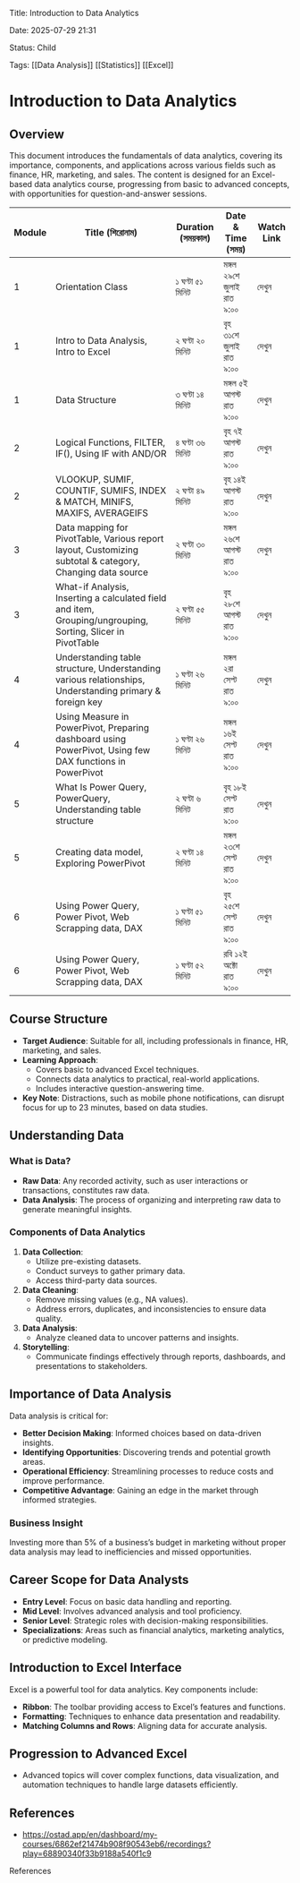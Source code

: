 Title: Introduction to Data Analytics

Date: 2025-07-29 21:31

Status: Child

Tags: [[Data Analysis]] [[Statistics]] [[Excel]]


# Introduction to Data Analytics

## Overview

This document introduces the fundamentals of data analytics, covering its importance, components, and applications across various fields such as finance, HR, marketing, and sales. The content is designed for an Excel-based data analytics course, progressing from basic to advanced concepts, with opportunities for question-and-answer sessions.

| Module | Title (শিরোনাম)                                                                                             | Duration (সময়কাল) | Date & Time (সময়)         | Watch Link |
| ------ | ----------------------------------------------------------------------------------------------------------- | ----------------- | ------------------------- | ---------- |
| 1      | Orientation Class                                                                                           | ১ ঘণ্টা ৫১ মিনিট  | মঙ্গল ২৯শে জুলাই রাত ৯:০০ | দেখুন      |
| 1      | Intro to Data Analysis, Intro to Excel                                                                      | ২ ঘণ্টা ২০ মিনিট  | বৃহ ৩১শে জুলাই রাত ৯:০০   | দেখুন      |
| 1      | Data Structure                                                                                              | ৩ ঘণ্টা ১৪ মিনিট  | মঙ্গল ৫ই আগস্ট রাত ৯:০০   | দেখুন      |
| 2      | Logical Functions, FILTER, IF(), Using IF with AND/OR                                                       | ৪ ঘণ্টা ৩৬ মিনিট  | বৃহ ৭ই আগস্ট রাত ৯:০০     | দেখুন      |
| 2      | VLOOKUP, SUMIF, COUNTIF, SUMIFS, INDEX & MATCH, MINIFS, MAXIFS, AVERAGEIFS                                  | ২ ঘণ্টা ৪৯ মিনিট  | বৃহ ১৪ই আগস্ট রাত ৯:০০    | দেখুন      |
| 3      | Data mapping for PivotTable, Various report layout, Customizing subtotal & category, Changing data source   | ২ ঘণ্টা ৩০ মিনিট  | মঙ্গল ২৬শে আগস্ট রাত ৯:০০ | দেখুন      |
| 3      | What-if Analysis, Inserting a calculated field and item, Grouping/ungrouping, Sorting, Slicer in PivotTable | ২ ঘণ্টা ৫৫ মিনিট  | বৃহ ২৮শে আগস্ট রাত ৯:০০   | দেখুন      |
| 4      | Understanding table structure, Understanding various relationships, Understanding primary & foreign key     | ১ ঘণ্টা ২৬ মিনিট  | মঙ্গল ২রা সেপ্ট রাত ৯:০০  | দেখুন      |
| 4      | Using Measure in PowerPivot, Preparing dashboard using PowerPivot, Using few DAX functions in PowerPivot    | ১ ঘণ্টা ২৬ মিনিট  | মঙ্গল ১৬ই সেপ্ট রাত ৯:০০  | দেখুন      |
| 5      | What Is Power Query, PowerQuery, Understanding table structure                                              | ২ ঘণ্টা ৬ মিনিট   | বৃহ ১৮ই সেপ্ট রাত ৯:০০    | দেখুন      |
| 5      | Creating data model, Exploring PowerPivot                                                                   | ২ ঘণ্টা ১৪ মিনিট  | মঙ্গল ২৩শে সেপ্ট রাত ৯:০০ | দেখুন      |
| 6      | Using Power Query, Power Pivot, Web Scrapping data, DAX                                                     | ১ ঘণ্টা ৫১ মিনিট  | বৃহ ২৫শে সেপ্ট রাত ৯:০০   | দেখুন      |
| 6      | Using Power Query, Power Pivot, Web Scrapping data, DAX                                                     | ১ ঘণ্টা ৫২ মিনিট  | রবি ১২ই অক্টো রাত ৯:০০    | দেখুন      |

## Course Structure

- **Target Audience**: Suitable for all, including professionals in finance, HR, marketing, and sales.
- **Learning Approach**:
    - Covers basic to advanced Excel techniques.
    - Connects data analytics to practical, real-world applications.
    - Includes interactive question-answering time.
- **Key Note**: Distractions, such as mobile phone notifications, can disrupt focus for up to 23 minutes, based on data studies.

## Understanding Data

### What is Data?

- **Raw Data**: Any recorded activity, such as user interactions or transactions, constitutes raw data.
- **Data Analysis**: The process of organizing and interpreting raw data to generate meaningful insights.

### Components of Data Analytics

1. **Data Collection**:
    - Utilize pre-existing datasets.
    - Conduct surveys to gather primary data.
    - Access third-party data sources.
2. **Data Cleaning**:
    - Remove missing values (e.g., NA values).
    - Address errors, duplicates, and inconsistencies to ensure data quality.
3. **Data Analysis**:
    - Analyze cleaned data to uncover patterns and insights.
4. **Storytelling**:
    - Communicate findings effectively through reports, dashboards, and presentations to stakeholders.

## Importance of Data Analysis

Data analysis is critical for:

- **Better Decision Making**: Informed choices based on data-driven insights.
- **Identifying Opportunities**: Discovering trends and potential growth areas.
- **Operational Efficiency**: Streamlining processes to reduce costs and improve performance.
- **Competitive Advantage**: Gaining an edge in the market through informed strategies.

### Business Insight

Investing more than 5% of a business’s budget in marketing without proper data analysis may lead to inefficiencies and missed opportunities.

## Career Scope for Data Analysts

- **Entry Level**: Focus on basic data handling and reporting.
- **Mid Level**: Involves advanced analysis and tool proficiency.
- **Senior Level**: Strategic roles with decision-making responsibilities.
- **Specializations**: Areas such as financial analytics, marketing analytics, or predictive modeling.

## Introduction to Excel Interface

Excel is a powerful tool for data analytics. Key components include:

- **Ribbon**: The toolbar providing access to Excel’s features and functions.
- **Formatting**: Techniques to enhance data presentation and readability.
- **Matching Columns and Rows**: Aligning data for accurate analysis.

## Progression to Advanced Excel

- Advanced topics will cover complex functions, data visualization, and automation techniques to handle large datasets efficiently.

## References

- https://ostad.app/en/dashboard/my-courses/6862ef21474b908f90543eb6/recordings?play=68890340f33b9188a540f1c9

References
